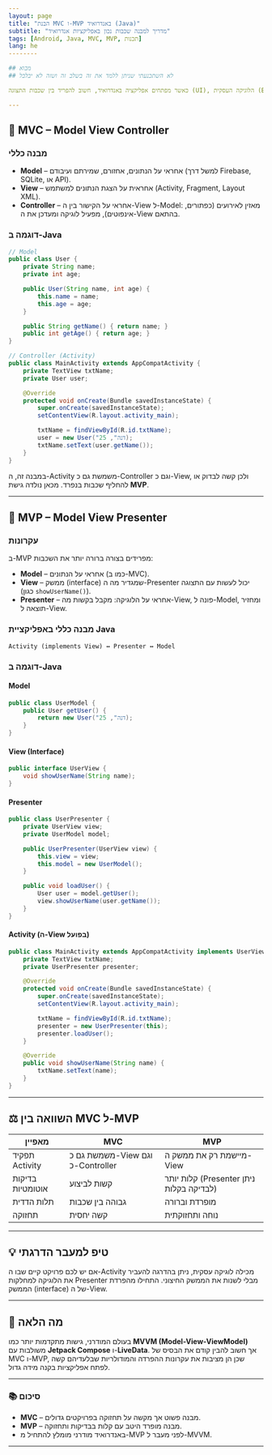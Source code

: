 ```yaml
---
layout: page
title: "הבנת MVC ו-MVP באנדרואיד (Java)"
subtitle: "מדריך למבנה שכבות נכון באפליקציות אנדרואיד"
tags: [Android, Java, MVC, MVP, תכנות]
lang: he
--------

## מבוא
## לא השתכנעתי שניתן ללמד את זה בשלב זה ושזה לא יבלבל

כאשר מפתחים אפליקציה באנדרואיד, חשוב להפריד בין שכבות התצוגה (UI), הלוגיקה העסקית (Business Logic), והנתונים (Data). הפרדה זו מאפשרת תחזוקה קלה יותר, בדיקות אוטומטיות, ושימוש חוזר בקוד. שתי הארכיטקטורות הנפוצות לכך הן **MVC** ו-**MVP**.

---
```


## 🔷 MVC – Model View Controller

### מבנה כללי

* **Model** – אחראי על הנתונים, אחזורם, שמירתם ועיבודם (למשל דרך Firebase, SQLite, או API).
* **View** – אחראית על הצגת הנתונים למשתמש (Activity, Fragment, Layout XML).
* **Controller** – אחראי על הקישור בין ה-View ל-Model: מאזין לאירועים (כפתורים, אינפוטים), מפעיל לוגיקה ומעדכן את ה-View בהתאם.

### דוגמה ב-Java

```java
// Model
public class User {
    private String name;
    private int age;

    public User(String name, int age) {
        this.name = name;
        this.age = age;
    }

    public String getName() { return name; }
    public int getAge() { return age; }
}

// Controller (Activity)
public class MainActivity extends AppCompatActivity {
    private TextView txtName;
    private User user;

    @Override
    protected void onCreate(Bundle savedInstanceState) {
        super.onCreate(savedInstanceState);
        setContentView(R.layout.activity_main);

        txtName = findViewById(R.id.txtName);
        user = new User("דנה", 25);
        txtName.setText(user.getName());
    }
}
```

במבנה זה, ה-Activity משמשת גם כ-Controller וגם כ-View, ולכן קשה לבדוק או להחליף שכבות בנפרד. מכאן נולדה גישת **MVP**.

---

## 🔶 MVP – Model View Presenter

### עקרונות

ב-MVP מפרידים בצורה ברורה יותר את השכבות:

* **Model** – אחראי על הנתונים (כמו ב-MVC).
* **View** – ממשק (interface) שמגדיר מה ה-Presenter יכול לעשות עם התצוגה (כגון `showUserName()`).
* **Presenter** – אחראי על הלוגיקה: מקבל בקשות מה-View, פונה ל-Model, ומחזיר תוצאה ל-View.

### מבנה כללי באפליקציית Java

```
Activity (implements View) ↔ Presenter ↔ Model
```

### דוגמה ב-Java

#### Model

```java
public class UserModel {
    public User getUser() {
        return new User("דנה", 25);
    }
}
```

#### View (Interface)

```java
public interface UserView {
    void showUserName(String name);
}
```

#### Presenter

```java
public class UserPresenter {
    private UserView view;
    private UserModel model;

    public UserPresenter(UserView view) {
        this.view = view;
        this.model = new UserModel();
    }

    public void loadUser() {
        User user = model.getUser();
        view.showUserName(user.getName());
    }
}
```

#### Activity (ה-View בפועל)

```java
public class MainActivity extends AppCompatActivity implements UserView {
    private TextView txtName;
    private UserPresenter presenter;

    @Override
    protected void onCreate(Bundle savedInstanceState) {
        super.onCreate(savedInstanceState);
        setContentView(R.layout.activity_main);

        txtName = findViewById(R.id.txtName);
        presenter = new UserPresenter(this);
        presenter.loadUser();
    }

    @Override
    public void showUserName(String name) {
        txtName.setText(name);
    }
}
```

---

## ⚖️ השוואה בין MVC ל-MVP

| מאפיין           | MVC                              | MVP                                     |
| ---------------- | -------------------------------- | --------------------------------------- |
| תפקיד Activity   | משמשת גם כ-View וגם כ-Controller | מיישמת רק את ממשק ה-View                |
| בדיקות אוטומטיות | קשות לביצוע                      | קלות יותר (Presenter ניתן לבדיקה בקלות) |
| תלות הדדית       | גבוהה בין שכבות                  | מופרדת וברורה                           |
| תחזוקה           | קשה יחסית                        | נוחה ותחזוקתית                          |

---

## 💡 טיפ למעבר הדרגתי

אם יש לכם פרויקט קיים שבו ה-Activity מכילה לוגיקה עסקית, ניתן בהדרגה להעביר את הלוגיקה למחלקות Presenter מבלי לשנות את הממשק החיצוני. התחילו מהפרדת הממשק (interface) של ה-View.

---

## 🧩 מה הלאה

בעולם המודרני, גישות מתקדמות יותר כמו **MVVM (Model-View-ViewModel)** משולבות עם **Jetpack Compose** ו-**LiveData**. אך חשוב להבין קודם את הבסיס של MVC ו-MVP, שכן הן מציבות את עקרונות ההפרדה והמודולריות שבלעדיהם קשה לפתח אפליקציות בקנה מידה גדול.

---

### 📚 סיכום

* **MVC** – מבנה פשוט אך מקשה על תחזוקה בפרויקטים גדולים.
* **MVP** – מבנה מופרד היטב עם קלות בבדיקות ותחזוקה.
* באנדרואיד מודרני מומלץ להתחיל מ-MVP לפני מעבר ל-MVVM.

---
